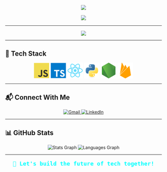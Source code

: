 <p align="center"">
  <img src="https://readme-typing-svg.demolab.com?font=Major+Mono+Display&size=40&duration=10&pause=1000000&color=FF6600&center=true&vCenter=true&repeat=false&width=600&lines=Arth+Vasavada" />
</p>


<p align="center">
  <a href="https://github.com/arthVasavada">
    <img src="https://readme-typing-svg.demolab.com?font=Major+Mono+Display&pause=1000&color=00FFFF&center=true&vCenter=true&width=600&lines=Full+Stack+Developer;Building+Next-gen+Apps;Innovating+with+Machine+Learning;Pushing+the+limits+of+code;Exploring+Creative+Tech+Solutions" />
  </a>
</p>

---

<p align="center">
  <img align="center" height="300" src="https://media1.giphy.com/media/v1.Y2lkPTc5MGI3NjExbmpvNDE5emxyYmtuMHNpcThkcTcyN2N1bTAyMnh0OXdweDUyODF1NCZlcD12MV9pbnRlcm5hbF9naWZfYnlfaWQmY3Q9Zw/Lny6Rw04nsOOc/giphy.gif" />
</p>

---

## 🚀 Tech Stack

<p align="center">
  <img src="https://github.com/devicons/devicon/blob/v2.16.0/icons/javascript/javascript-original.svg" height="50" alt="JavaScript" />
  <img src="https://github.com/devicons/devicon/blob/v2.16.0/icons/typescript/typescript-original.svg" height="50" alt="TypeScript" />
  <img src="https://github.com/devicons/devicon/blob/v2.16.0/icons/react/react-original.svg" height="50" alt="React" />
  <img src="https://github.com/devicons/devicon/blob/v2.16.0/icons/python/python-original.svg" height="50" alt="Python" />
  <img src="https://github.com/devicons/devicon/blob/v2.16.0/icons/nodejs/nodejs-original.svg" height="50" alt="Node.js" />
  <img src="https://github.com/devicons/devicon/blob/v2.16.0/icons/firebase/firebase-plain.svg" height="50" alt="Firebase" />
</p>

---

## 📬 Connect With Me

<p align="center">
  <a href="mailto:arth.vasavada@realityshift.xyz" target="_blank">
    <img src="https://img.shields.io/static/v1?message=Gmail&logo=gmail&label=&color=D14836&logoColor=white&labelColor=&style=for-the-badge" height="40" alt="Gmail" />
  </a>
  <a href="https://www.linkedin.com/in/arthrs/" target="_blank">
    <img src="https://img.shields.io/static/v1?message=LinkedIn&logo=linkedin&label=&color=0077B5&logoColor=white&labelColor=&style=for-the-badge" height="40" alt="LinkedIn" />
  </a>
</p>

---

## 📊 GitHub Stats

<p align="center">
  <img src="https://github-readme-stats.vercel.app/api?username=arthVasavada&hide_title=false&hide_rank=false&show_icons=true&include_all_commits=true&count_private=true&disable_animations=false&theme=radical&locale=en&hide_border=false&order=1" height="180" alt="Stats Graph" />
  <img src="https://github-readme-stats.vercel.app/api/top-langs?username=arthVasavada&locale=en&hide_title=false&layout=compact&card_width=320&langs_count=5&theme=radical&hide_border=false&order=2" height="180" alt="Languages Graph" />
</p>

---

<p align="center" style="font-size: 18px; font-weight: bold; color: #00FFFF; font-family: 'Major Mono Display', monospace;">
  🚀 Let's build the future of tech together!
</p>
